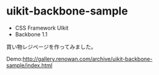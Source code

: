 uikit-backbone-sample
=====================

- CSS Framework UIkit
- Backbone 1.1

買い物レジページを作ってみました。

Demo:http://gallery.renowan.com/archive/uikit-backbone-sample/index.html
